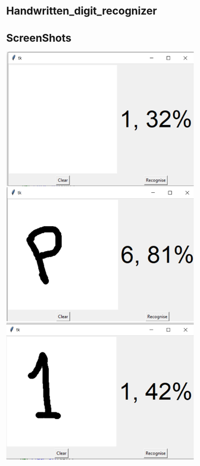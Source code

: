 # Handwritten_digit_recognizer
# ScreenShots
<img src="Screenshot (759).png">
<img src="Screenshot (760).png">
<img src="Screenshot (761).png">
